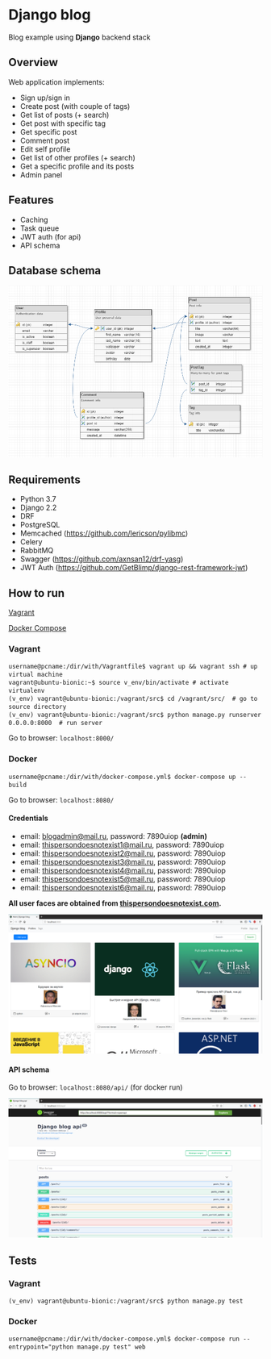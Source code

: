 # Django blog
Blog example using **Django** backend stack

## Overview
Web application implements:
- Sign up/sign in
- Create post (with couple of tags)
- Get list of posts (+ search)
- Get post with specific tag
- Get specific post
- Comment post
- Edit self profile
- Get list of other profiles (+ search)
- Get a specific profile and its posts
- Admin panel

## Features
- Caching
- Task queue
- JWT auth (for api)
- API schema
  
## Database schema
![db schema](https://github.com/kirillismad/django_blog/blob/master/screenshots/dbschema.png?raw=true)


## Requirements
- Python 3.7
- Django 2.2
- DRF
- PostgreSQL
- Memcached (https://github.com/lericson/pylibmc)
- Celery
- RabbitMQ
- Swagger (https://github.com/axnsan12/drf-yasg)
- JWT Auth (https://github.com/GetBlimp/django-rest-framework-jwt)
  
## How to run

[Vagrant](https://www.vagrantup.com/downloads.html)

[Docker Compose](https://docs.docker.com/compose/install/)

### Vagrant
```
username@pcname:/dir/with/Vagrantfile$ vagrant up && vagrant ssh # up virtual machine
vagrant@ubuntu-bionic:~$ source v_env/bin/activate # activate virtualenv
(v_env) vagrant@ubuntu-bionic:/vagrant/src$ cd /vagrant/src/  # go to source directory
(v_env) vagrant@ubuntu-bionic:/vagrant/src$ python manage.py runserver 0.0.0.0:8000  # run server
```

Go to browser: `localhost:8000/`

### Docker
```
username@pcname:/dir/with/docker-compose.yml$ docker-compose up --build
```

Go to browser: `localhost:8080/`

#### Credentials
- email: blogadmin@mail.ru, password: 7890uiop **(admin)**
- email: thispersondoesnotexist1@mail.ru, password: 7890uiop
- email: thispersondoesnotexist2@mail.ru, password: 7890uiop
- email: thispersondoesnotexist3@mail.ru, password: 7890uiop
- email: thispersondoesnotexist4@mail.ru, password: 7890uiop
- email: thispersondoesnotexist5@mail.ru, password: 7890uiop
- email: thispersondoesnotexist6@mail.ru, password: 7890uiop

**All user faces are obtained from [thispersondoesnotexist.com](https://thispersondoesnotexist.com).**


![main page](https://github.com/kirillismad/django_blog/blob/master/screenshots/main_page.png?raw=true)


#### API schema
Go to browser: `localhost:8080/api/` (for docker run)

![api schema](https://github.com/kirillismad/django_blog/blob/master/screenshots/api.png?raw=true)


## Tests
### Vagrant
```
(v_env) vagrant@ubuntu-bionic:/vagrant/src$ python manage.py test
```
### Docker
```
username@pcname:/dir/with/docker-compose.yml$ docker-compose run --entrypoint="python manage.py test" web
```